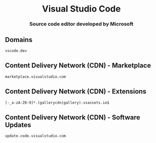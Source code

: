 <h1 align="center">Visual Studio Code</h1>
<h3 align="center">Source code editor developed by Microsoft</h3>

## Domains

```
vscode.dev
```

## Content Delivery Network (CDN) - Marketplace

```
marketplace.visualstudio.com
```

## Content Delivery Network (CDN) - Extensions

```
[-_a-zA-Z0-9]*.(gallerycdn|gallery).vsassets.io$
```

## Content Delivery Network (CDN) - Software Updates

```
update.code.visualstudio.com
```
